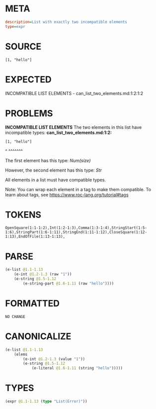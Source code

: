 # META
~~~ini
description=List with exactly two incompatible elements
type=expr
~~~
# SOURCE
~~~roc
[1, "hello"]
~~~
# EXPECTED
INCOMPATIBLE LIST ELEMENTS - can_list_two_elements.md:1:2:1:2
# PROBLEMS
**INCOMPATIBLE LIST ELEMENTS**
The two elements in this list have incompatible types:
**can_list_two_elements.md:1:2:**
```roc
[1, "hello"]
```
 ^  ^^^^^^^

The first element has this type:
    _Num(size)_

However, the second element has this type:
    _Str_

All elements in a list must have compatible types.

Note: You can wrap each element in a tag to make them compatible.
To learn about tags, see <https://www.roc-lang.org/tutorial#tags>

# TOKENS
~~~zig
OpenSquare(1:1-1:2),Int(1:2-1:3),Comma(1:3-1:4),StringStart(1:5-1:6),StringPart(1:6-1:11),StringEnd(1:11-1:12),CloseSquare(1:12-1:13),EndOfFile(1:13-1:13),
~~~
# PARSE
~~~clojure
(e-list @1.1-1.13
	(e-int @1.2-1.3 (raw "1"))
	(e-string @1.5-1.12
		(e-string-part @1.6-1.11 (raw "hello"))))
~~~
# FORMATTED
~~~roc
NO CHANGE
~~~
# CANONICALIZE
~~~clojure
(e-list @1.1-1.13
	(elems
		(e-int @1.2-1.3 (value "1"))
		(e-string @1.5-1.12
			(e-literal @1.6-1.11 (string "hello")))))
~~~
# TYPES
~~~clojure
(expr @1.1-1.13 (type "List(Error)"))
~~~
